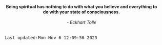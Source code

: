 
<div align="center"><b><span>Being spiritual has nothing to do with what you believe and everything to do with your state of consciousness.</span></b><br><br><i> - Eckhart Tolle</i></div>
<br><br><kbd>Last updated:Mon Nov  6 12:09:56 2023</kbd>